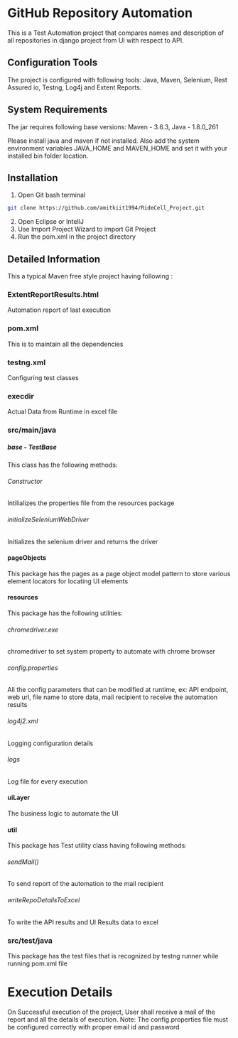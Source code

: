 # GitHub Repository Automation

This is a Test Automation project that compares names and description of all repositories in django project from UI with respect to API.

## Configuration Tools

The project is configured with following tools: Java, Maven, Selenium, Rest Assured io, Testng, Log4j and Extent Reports.

## System Requirements

The jar requires following base versions:
Maven - 3.6.3, 
Java  - 1.8.0_261

Please install java and maven if not installed.
Also add the system environment variables JAVA_HOME and MAVEN_HOME and set it with your installed bin folder location.

## Installation

1. Open Git bash terminal
```bash
git clone https://github.com/amitkiit1994/RideCell_Project.git
```
2. Open Eclipse or IntellJ
3. Use Import Project Wizard to import Git Project
4. Run the pom.xml in the project directory

## Detailed Information

This a typical Maven free style project having following :
### ExtentReportResults.html
Automation report of last execution
### pom.xml
This is to maintain all the dependencies
### testng.xml
Configuring test classes
### execdir
Actual Data from Runtime in excel file
### src/main/java
##### base - TestBase
This class has the following methods:
###### Constructor
Intilializes the properties file from the resources package
###### initializeSeleniumWebDriver
Initializes the selenium driver and returns the driver
#### pageObjects
This package has the pages as a page object model pattern to store various element locators for locating UI elements
#### resources
This package has the following utilities:
###### chromedriver.exe
chromedriver to set system property to automate with chrome browser
###### config.properties
All the config parameters that can be modified at runtime, ex: API endpoint, web url, file name to store data, mail recipient to receive the automation results
###### log4j2.xml
Logging configuration details
###### logs
Log file for every execution
#### uiLayer
The business logic to automate the UI
#### util
This package has Test utility class having following methods:
###### sendMail()
To send report of the automation to the mail recipient
###### writeRepoDetailsToExcel
To write the API results and UI Results data to excel
### src/test/java
This package has the test files that is recognized by testng runner while running pom.xml file

# Execution Details
On Successful execution of the project, User shall receive a mail of the report and all the details of execution.
Note: The config.properties file must be configured correctly with proper email id and password
